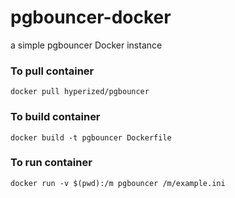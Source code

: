 # pgbouncer-docker
a simple pgbouncer Docker instance

### To pull container

```docker pull hyperized/pgbouncer```

### To build container

```docker build -t pgbouncer Dockerfile```

### To run container 

```docker run -v $(pwd):/m pgbouncer /m/example.ini```
